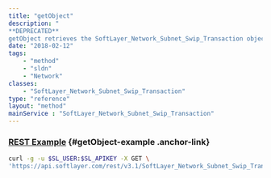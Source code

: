 ```yaml
---
title: "getObject"
description: "
**DEPRECATED**
getObject retrieves the SoftLayer_Network_Subnet_Swip_Transaction object whose ID number corresponds to the ID number of the init parameter passed to the SoftLayer_Network_Subnet_Swip_transaction service. You can only retrieve Swip transactions tied to the account. "
date: "2018-02-12"
tags:
    - "method"
    - "sldn"
    - "Network"
classes:
    - "SoftLayer_Network_Subnet_Swip_Transaction"
type: "reference"
layout: "method"
mainService : "SoftLayer_Network_Subnet_Swip_Transaction"
---
```


### [REST Example](#getObject-example) <a href="/article/rest/"><i class="fas fa-question"></i></a> {#getObject-example .anchor-link} 
```bash
curl -g -u $SL_USER:$SL_APIKEY -X GET \
'https://api.softlayer.com/rest/v3.1/SoftLayer_Network_Subnet_Swip_Transaction/{SoftLayer_Network_Subnet_Swip_TransactionID}/getObject'
```
